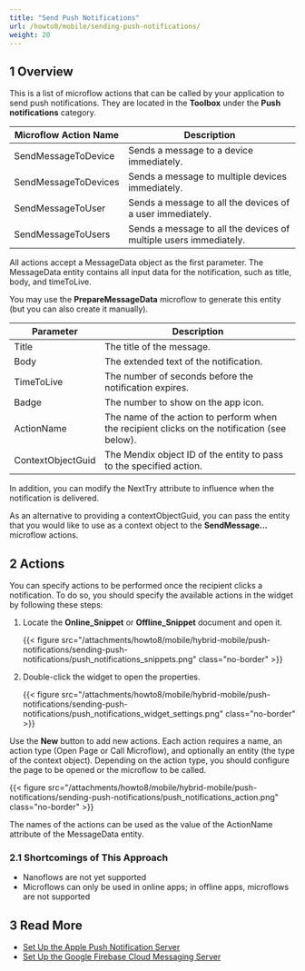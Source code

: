 ```yaml
---
title: "Send Push Notifications"
url: /howto8/mobile/sending-push-notifications/
weight: 20
---
```


## 1 Overview

This is a list of microflow actions that can be called by your application to send push notifications. They are located in the **Toolbox** under the **Push notifications** category.

| Microflow Action Name | Description |
| --- | --- |
| SendMessageToDevice | Sends a message to a device immediately. |
| SendMessageToDevices | Sends a message to multiple devices immediately. |
| SendMessageToUser | Sends a message to all the devices of a user immediately. |
| SendMessageToUsers | Sends a message to all the devices of multiple users immediately. |

All actions accept a MessageData object as the first parameter. The MessageData entity contains all input data for the notification, such as title, body, and timeToLive.

You may use the **PrepareMessageData** microflow to generate this entity (but you can also create it manually).

| Parameter | Description |
| --- | --- |
| Title | The title of the message. |
| Body | The extended text of the notification. |
| TimeToLive | The number of seconds before the notification expires. |
| Badge | The number to show on the app icon. |
| ActionName | The name of the action to perform when the recipient clicks on the notification (see below). |
| ContextObjectGuid | The Mendix object ID of the entity to pass to the specified action. |

In addition, you can modify the NextTry attribute to influence when the notification is delivered.

As an alternative to providing a contextObjectGuid, you can pass the entity that you would like to use as a context object to the **SendMessage...** microflow actions.

## 2 Actions

You can specify actions to be performed once the recipient clicks a notification. To do so, you should specify the available actions in the widget by following these steps:

1. Locate the **Online_Snippet** or **Offline_Snippet** document and open it.

    {{< figure src="/attachments/howto8/mobile/hybrid-mobile/push-notifications/sending-push-notifications/push_notifications_snippets.png" class="no-border" >}}

2. Double-click the widget to open the properties.

    {{< figure src="/attachments/howto8/mobile/hybrid-mobile/push-notifications/sending-push-notifications/push_notifications_widget_settings.png" class="no-border" >}}

Use the **New** button to add new actions. Each action requires a name, an action type (Open Page or Call Microflow), and optionally an entity (the type of the context object). Depending on the action type, you should configure the page to be opened or the microflow to be called.

{{< figure src="/attachments/howto8/mobile/hybrid-mobile/push-notifications/sending-push-notifications/push_notifications_action.png" class="no-border" >}}

The names of the actions can be used as the value of the ActionName attribute of the MessageData entity.

### 2.1 Shortcomings of This Approach

* Nanoflows are not yet supported
* Microflows can only be used in online apps; in offline apps, microflows are not supported

## 3 Read More

* [Set Up the Apple Push Notification Server](/howto8/mobile/setting-up-apple-push-notification-server/)
* [Set Up the Google Firebase Cloud Messaging Server](/howto8/mobile/setting-up-google-firebase-cloud-messaging-server/)

